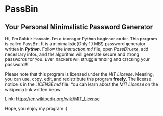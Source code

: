 # PassBin
## Your Personal Minimalistic Password Generator
Hi, I'm Sabbir Hossain. I'm a teenager Python beginner coder. This program is called PassBin. It is a minimalistic(Only 10 MB!)
password generator written in ***Python***. Follow the *Instruction.md* file, open *PassBin.exe*, add necessary infos, and the algorithm will generate secure and strong passwords for you. Even hackers will struggle finding and cracking your password!!!

Please note that this program is licensed under the *MIT License*. Meaning, you can use, copy, edit, and redistribute this
program **freely**. The license notice is in the *LICENSE.md* file. You can learn about the *MIT License* on the wikipedia link 
written below.

Link: https://en.wikipedia.org/wiki/MIT_License

Hope, you enjoy my program :)
